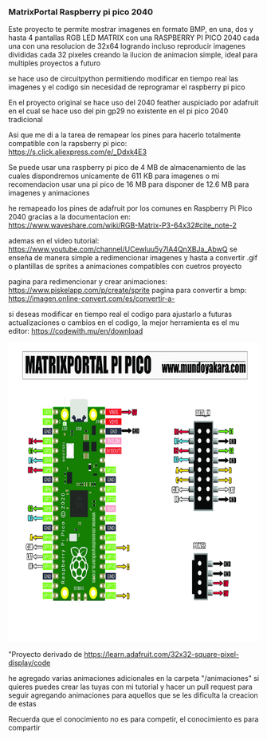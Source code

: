 ### MatrixPortal Raspberry pi pico 2040 

Este proyecto te permite mostrar imagenes en formato BMP, en una, dos y hasta 4 pantallas RGB LED MATRIX con una RASPBERRY PI PICO 2040
cada una con una resolucion de 32x64 logrando incluso reproducir imagenes divididas cada 32 pixeles creando la ilucion de animacion simple, ideal para multiples proyectos a futuro

se hace uso de circuitpython permitiendo modificar en tiempo real las imagenes y el codigo sin necesidad de reprogramar el raspberry pi pico

En el proyecto original se hace uso del 2040 feather auspiciado por adafruit
en el cual se hace uso del pin gp29 no existente en el pi pico 2040 tradicional

Asi que me di a la tarea de remapear los pines para hacerlo totalmente compatible con la rapsberry pi pico: https://s.click.aliexpress.com/e/_Ddxk4E3

Se puede usar una raspberry pi pico de 4 MB de almacenamiento de las cuales dispondremos unicamente de 611 KB para imagenes o mi recomendacion usar una pi pico de 16 MB para disponer de 12.6 MB para imagenes y animaciones

he remapeado los pines de adafruit por los comunes en Raspberry Pi Pico 2040 gracias a la documentacion en: https://www.waveshare.com/wiki/RGB-Matrix-P3-64x32#cite_note-2


ademas en el video tutorial: https://www.youtube.com/channel/UCewluu5y7lA4QnXBJa_AbwQ
se enseña de manera simple a redimencionar imagenes y hasta a convertir .gif o plantillas de sprites a animaciones compatibles con cuetros proyecto

pagina para redimencionar y crear animaciones: https://www.piskelapp.com/p/create/sprite
pagina para convertir a bmp: https://imagen.online-convert.com/es/convertir-a-


si deseas modificar en tiempo real el codigo para ajustarlo a futuras actualizaciones o cambios en el codigo, la mejor herramienta es el mu editor: https://codewith.mu/en/download

<img src="diagrama.jpg"
height="600">

"Proyecto derivado de https://learn.adafruit.com/32x32-square-pixel-display/code


he agregado varias animaciones adicionales en la carpeta "/animaciones"
si quieres puedes crear las tuyas con mi tutorial y hacer un pull request para seguir agregando animaciones para aquellos que se les dificulta la creacion de estas

Recuerda que el conocimiento no es para competir, el conocimiento es para compartir